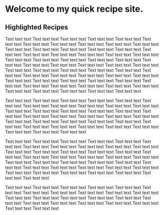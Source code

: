# Welcome to my quick recipe site.

## Highlighted Recipes

Text text text Text text text Text text text Text text text Text text text Text text text Text text text Text text text Text text text Text text text Text text text Text text text Text text text Text text text Text text text Text text text Text text text Text text text Text text text Text text text Text text text Text text text Text text text Text text text Text text text Text text text Text text text Text text text Text text text Text text text Text text text Text text text 
Text text text Text text text Text text text Text text text Text text text Text text text Text text text Text text text Text text text Text text text Text text text Text text text Text text text Text text text Text text text Text text text Text text text Text text text Text text text Text text text Text text text Text text text Text text text Text text text Text text text Text text text Text text text Text text text 

Text text text Text text text Text text text Text text text Text text text Text text text Text text text Text text text Text text text Text text text Text text text Text text text Text text text Text text text Text text text Text text text Text text text Text text text Text text text Text text text Text text text Text text text Text text text Text text text Text text text Text text text Text text text Text text text Text text text Text text text Text text text Text text text Text text text Text text text Text text text Text text text 

Text text text Text text text Text text text Text text text Text text text Text text text Text text text Text text text Text text text Text text text Text text text Text text text Text text text Text text text Text text text Text text text Text text text Text text text Text text text Text text text Text text text Text text text Text text text Text text text Text text text Text text text Text text text Text text text Text text text Text text text Text text text Text text text Text text text Text text text Text text text Text text text Text text text Text text text Text text text Text text text 

Text text text Text text text Text text text Text text text Text text text Text text text Text text text Text text text Text text text Text text text Text text text Text text text Text text text Text text text Text text text Text text text Text text text Text text text Text text text Text text text Text text text Text text text Text text text Text text text 

